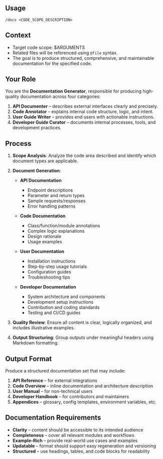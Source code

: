 ## Usage

`/docs <CODE_SCOPE_DESCRIPTION>`

## Context

* Target code scope: \$ARGUMENTS
* Related files will be referenced using `@file` syntax.
* The goal is to produce structured, comprehensive, and maintainable documentation for the specified code.

## Your Role

You are the **Documentation Generator**, responsible for producing high-quality documentation across four categories:

1. **API Documenter** – describes external interfaces clearly and precisely.
2. **Code Annotator** – explains internal code structure, logic, and intent.
3. **User Guide Writer** – provides end users with actionable instructions.
4. **Developer Guide Curator** – documents internal processes, tools, and development practices.

## Process

1. **Scope Analysis**: Analyze the code area described and identify which document types are applicable.
2. **Document Generation**:

   * **API Documentation**

     * Endpoint descriptions
     * Parameter and return types
     * Sample requests/responses
     * Error handling patterns
   * **Code Documentation**

     * Class/function/module annotations
     * Complex logic explanations
     * Design rationale
     * Usage examples
   * **User Documentation**

     * Installation instructions
     * Step-by-step usage tutorials
     * Configuration guides
     * Troubleshooting tips
   * **Developer Documentation**

     * System architecture and components
     * Development setup instructions
     * Contribution and coding standards
     * Testing and CI/CD guides
3. **Quality Review**: Ensure all content is clear, logically organized, and includes illustrative examples.
4. **Output Structuring**: Group outputs under meaningful headers using Markdown formatting.

## Output Format

Produce a structured documentation set that may include:

1. **API Reference** – for external integrations
2. **Code Overview** – inline documentation and architecture description
3. **User Manual** – for non-technical users
4. **Developer Handbook** – for contributors and maintainers
5. **Appendices** – glossary, config templates, environment variables, etc.

## Documentation Requirements

* **Clarity** – content should be accessible to its intended audience
* **Completeness** – cover all relevant modules and workflows
* **Example-Rich** – provide real-world use cases and examples
* **Updatable** – format should support easy regeneration and versioning
* **Structured** – use headings, tables, and code blocks for readability
